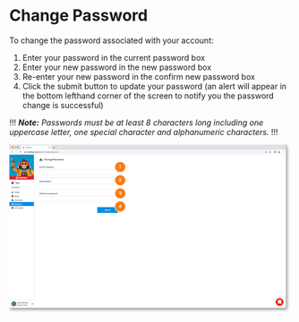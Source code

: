 # Change Password

To change the password associated with your account:

1. Enter your password in the current password box
2. Enter your new password in the new password box
3. Re-enter your new password in the confirm new password box
4. Click the submit button to update your password (an alert will appear in the bottom lefthand corner of the screen to notify you the password change is successful)

!!!
***Note:** Passwords must be at least 8 characters long including one uppercase letter, one special character and alphanumeric characters.*
!!!

<a href="../../../images/account-profile-password-lg.jpg" target="_blank"><img src="../../../images/account-profile-password.jpg" style="margin: auto; display: block"></a>
